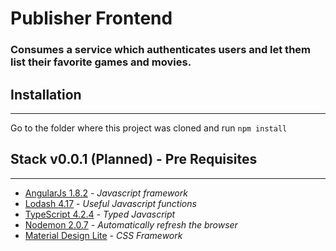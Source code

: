 # Publisher Frontend

### Consumes a service which authenticates users and let them list their favorite games and movies.

## Installation
---

Go to the folder where this project was cloned and run `npm install`

## Stack v0.0.1 (Planned) - Pre Requisites
---

- [AngularJs 1.8.2](https://angularjs.org/) - _Javascript framework_
- [Lodash 4.17](https://lodash.com/) - _Useful Javascript functions_
- [TypeScript 4.2.4](https://www.typescriptlang.org/download) - _Typed Javascript_
- [Nodemon 2.0.7](https://www.npmjs.com/package/nodemon) - _Automatically refresh the browser_
- [Material Design Lite](https://getmdl.io/started/index.html) - _CSS Framework_